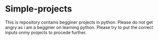 # Simple-projects
This is repository contains begginer projects in python.
Please do not get angry as i am a begginer on learning python.
Please try to put the correct inputs onmy projects to procede further.
